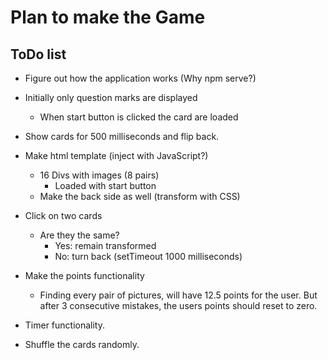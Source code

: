 # Plan to make the Game

## ToDo list

- Figure out how the application works (Why npm serve?)

- Initially only question marks are displayed
    - When start button is clicked the card are loaded

- Show cards for 500 milliseconds and flip back.

- Make html template (inject with JavaScript?)
    - 16 Divs with images (8 pairs)
        - Loaded with start button
    - Make the back side as well (transform with CSS)

- Click on two cards
    - Are they the same?
        - Yes: remain transformed
        - No: turn back (setTimeout 1000 milliseconds)

- Make the points functionality
    - Finding every pair of pictures, will have 12.5 points for the user. But after 3 consecutive mistakes, the users points should reset to zero.

- Timer functionality.

- Shuffle the cards randomly.